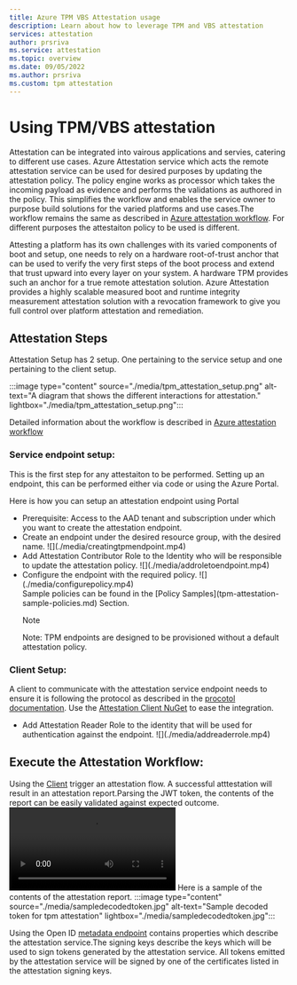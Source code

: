 ```yaml
---
title: Azure TPM VBS Attestation usage 
description: Learn about how to leverage TPM and VBS attestation
services: attestation
author: prsriva
ms.service: attestation
ms.topic: overview
ms.date: 09/05/2022
ms.author: prsriva
ms.custom: tpm attestation
---
```


# Using TPM/VBS attestation 

Attestation can be integrated into vairous applications and servies, catering to different use cases. Azure Attestation service which acts the remote attestation service can be used for desired purposes by updating the attestation policy. The policy engine works as processor which takes the incoming payload as evidence and performs the validations as authored in the policy. This simplifies the workflow and enables the service owner to purpose build solutions for the varied platforms and use cases.The workflow remains the same as described in [Azure attestation workflow](workflow.md). For different purposes the attestaiton policy to be used is different.

Attesting a platform has its own challenges with its varied components of boot and setup, one needs to rely on a  hardware root-of-trust anchor that can be used to verify the very first steps of the boot process and extend that trust upward into every layer on your system. A hardware TPM provides such an anchor for a true remote attestation solution. Azure Attestation provides a highly scalable measured boot and runtime integrity measurement attestation solution with a revocation framework to give you full control over platform attestation and remediation.

## Attestation Steps

Attestation Setup has 2 setup. One pertaining to the service setup and one pertaining to the client setup.

:::image type="content" source="./media/tpm_attestation_setup.png" alt-text="A diagram that shows the different interactions for attestation." lightbox="./media/tpm_attestation_setup.png":::

Detailed information about the workflow is described in [Azure attestation workflow](workflow.md)

### Service endpoint setup:
This is the first step for any attestaiton to be performed. Setting up an endpoint, this can be performed either via code or using the Azure Portal.

Here is how you can setup an attestation endpoint using Portal
<ul>
<li> Prerequisite: Access to the AAD tenant and subscription under which you want to create the attestation endpoint.</li>
<li> Create an endpoint under the desired resource group, with the desired name.
![](./media/creatingtpmendpoint.mp4)</li>
<li> Add Attestation Contributor Role to the Identity who will be responsible to update the attestation policy.
![](./media/addroletoendpoint.mp4)</li>
<li> Configure the endpoint with the required policy.
![](./media/configurepolicy.mp4)</li>
Sample policies can be found in the [Policy Samples](tpm-attestation-sample-policies.md) Section.</br>

> [!NOTE]
> Note: TPM endpoints are designed to be provisioned without a default attestation policy.
</ul>


### Client Setup:
A client to communicate with the attestation service endpoint needs to ensure it is following the protocol as described in the [procotol documentation](virtualization-based-security-protocol.md). Use the [Attestation Client NuGet](https://www.nuget.org/packages/Microsoft.Attestation.Client) to ease the integration.

<ul>
<li> Add Attestation Reader Role to the identity that will be used for authentication against the endpoint.
![](./media/addreaderrole.mp4)</li>
</ul>

## Execute the Attestation Workflow:
Using the [Client](https://github.com/microsoft/Attestation-Client-Samples) trigger an attestation flow. A successful atttestation will result in an attestation report.Parsing the JWT token, the contents of the report can be easily validated against expected outcome. 
![](./media/sampleexecution.mp4)
Here is a sample of the contents of the attestation report.
:::image type="content" source="./media/sampledecodedtoken.jpg" alt-text="Sample decoded token for tpm attestation" lightbox="./media/sampledecodedtoken.jpg":::

Using the Open ID [metadata endpoint](https://learn.microsoft.com/en-us/rest/api/attestation/metadata-configuration/get?tabs=HTTP) contains properties which describe the attestation service.The signing keys describe the keys which will be used to sign tokens generated by the attestation service. All tokens emitted by the attestation service will be signed by one of the certificates listed in the attestation signing keys.

